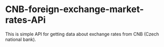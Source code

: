 # CNB-foreign-exchange-market-rates-APi
This is simple API for getting data about exchange rates from CNB (Czech national bank).
